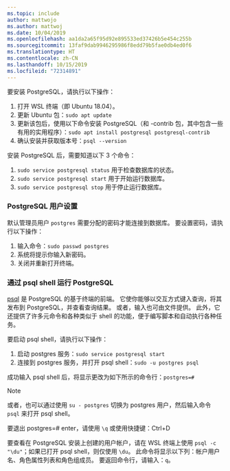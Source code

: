 ```yaml
---
ms.topic: include
author: mattwojo
ms.author: mattwoj
ms.date: 10/04/2019
ms.openlocfilehash: aa1da2a65f95d92e895533ed37426b5e454c255b
ms.sourcegitcommit: 13faf9dab9946295986f8edd79b5fae0db4ed0f6
ms.translationtype: HT
ms.contentlocale: zh-CN
ms.lasthandoff: 10/15/2019
ms.locfileid: "72314891"
---
```

要安装 PostgreSQL，请执行以下操作：

1. 打开 WSL 终端（即 Ubuntu 18.04）。
2. 更新 Ubuntu 包：`sudo apt update`
3. 更新该包后，使用以下命令安装 PostgreSQL（和 -contrib 包，其中包含一些有用的实用程序）：`sudo apt install postgresql postgresql-contrib`
4. 确认安装并获取版本号：`psql --version`

安装 PostgreSQL 后，需要知道以下 3 个命令：

1. `sudo service postgresql status` 用于检查数据库的状态。
2. `sudo service postgresql start` 用于开始运行数据库。
3. `sudo service postgresql stop` 用于停止运行数据库。

### <a name="postgresql-user-setup"></a>PostgreSQL 用户设置

默认管理员用户 `postgres` 需要分配的密码才能连接到数据库。 要设置密码，请执行以下操作：

1. 输入命令：`sudo passwd postgres`
2. 系统将提示你输入新密码。
3. 关闭并重新打开终端。

### <a name="run-postgresql-with-psql-shell"></a>通过 psql shell 运行 PostgreSQL

[psql](https://www.postgresql.org/docs/10/app-psql.html) 是 PostgreSQL 的基于终端的前端。 它使你能够以交互方式键入查询，将其发布到 PostgreSQL，并查看查询结果。 或者，输入也可由文件提供。 此外，它还提供了许多元命令和各种类似于 shell 的功能，便于编写脚本和自动执行各种任务。

要启动 psql shell，请执行以下操作：

1. 启动 postgres 服务：`sudo service postgresql start`
2. 连接到 postgres 服务，并打开 psql shell：`sudo -u postgres psql`

成功输入 psql shell 后，将显示更改为如下所示的命令行：`postgres=#`

> [!NOTE]
> 或者，也可以通过使用 `su - postgres` 切换为 postgres 用户，然后输入命令 `psql` 来打开 psql shell。

要退出 postgres=# enter，请使用 `\q` 或使用快捷键：Ctrl+D

要查看在 PostgreSQL 安装上创建的用户帐户，请在 WSL 终端上使用 `psql -c "\du"`；如果已打开 psql shell，则仅使用 `\du`。 此命令将显示以下列：帐户用户名、角色属性列表和角色组成员。 要返回命令行，请输入：`q`。
